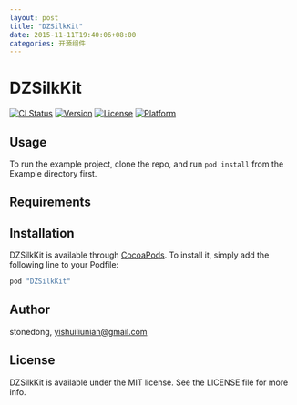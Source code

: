 ```yaml
---
layout: post
title: "DZSilkKit"
date: 2015-11-11T19:40:06+08:00
categories: 开源组件
---
```




# DZSilkKit

[![CI Status](http://img.shields.io/travis/stonedong/DZSilkKit.svg?style=flat)](https://travis-ci.org/stonedong/DZSilkKit)
[![Version](https://img.shields.io/cocoapods/v/DZSilkKit.svg?style=flat)](http://cocoapods.org/pods/DZSilkKit)
[![License](https://img.shields.io/cocoapods/l/DZSilkKit.svg?style=flat)](http://cocoapods.org/pods/DZSilkKit)
[![Platform](https://img.shields.io/cocoapods/p/DZSilkKit.svg?style=flat)](http://cocoapods.org/pods/DZSilkKit)

## Usage

To run the example project, clone the repo, and run `pod install` from the Example directory first.

## Requirements

## Installation

DZSilkKit is available through [CocoaPods](http://cocoapods.org). To install
it, simply add the following line to your Podfile:

```ruby
pod "DZSilkKit"
```

## Author

stonedong, yishuiliunian@gmail.com

## License

DZSilkKit is available under the MIT license. See the LICENSE file for more info.
